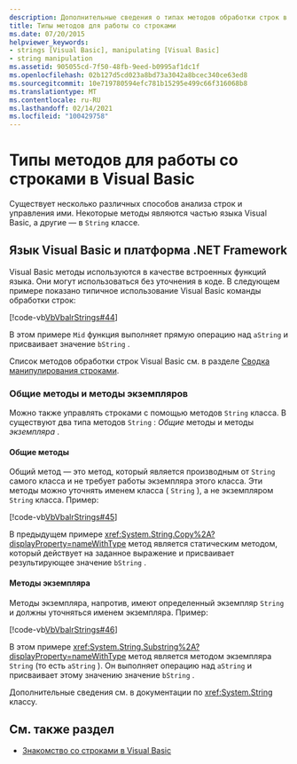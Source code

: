 ```yaml
---
description: Дополнительные сведения о типах методов обработки строк в Visual Basic
title: Типы методов для работы со строками
ms.date: 07/20/2015
helpviewer_keywords:
- strings [Visual Basic], manipulating [Visual Basic]
- string manipulation
ms.assetid: 905055cd-7f50-48fb-9eed-b0995af1dc1f
ms.openlocfilehash: 02b127d5cd023a8bd73a3042a8bcec340ce63ed8
ms.sourcegitcommit: 10e719780594efc781b15295e499c66f316068b8
ms.translationtype: MT
ms.contentlocale: ru-RU
ms.lasthandoff: 02/14/2021
ms.locfileid: "100429758"
---
```

# <a name="types-of-string-manipulation-methods-in-visual-basic"></a>Типы методов для работы со строками в Visual Basic

Существует несколько различных способов анализа строк и управления ими. Некоторые методы являются частью языка Visual Basic, а другие — в `String` классе.  
  
## <a name="visual-basic-language-and-the-net-framework"></a>Язык Visual Basic и платформа .NET Framework  

 Visual Basic методы используются в качестве встроенных функций языка. Они могут использоваться без уточнения в коде. В следующем примере показано типичное использование Visual Basic команды обработки строк:  
  
 [!code-vb[VbVbalrStrings#44](~/samples/snippets/visualbasic/VS_Snippets_VBCSharp/VbVbalrStrings/VB/Class2.vb#44)]  
  
 В этом примере `Mid` функция выполняет прямую операцию над `aString` и присваивает значение `bString` .  
  
 Список методов обработки строк Visual Basic см. в разделе [Сводка манипулирования строками](../../../language-reference/keywords/string-manipulation-summary.md).  
  
### <a name="shared-methods-and-instance-methods"></a>Общие методы и методы экземпляров  

 Можно также управлять строками с помощью методов `String` класса. В существуют два типа методов `String` : *Общие* методы и методы *экземпляра* .  
  
#### <a name="shared-methods"></a>Общие методы  

 Общий метод — это метод, который является производным от `String` самого класса и не требует работы экземпляра этого класса. Эти методы можно уточнять именем класса ( `String` ), а не экземпляром `String` класса. Пример:  
  
 [!code-vb[VbVbalrStrings#45](~/samples/snippets/visualbasic/VS_Snippets_VBCSharp/VbVbalrStrings/VB/Class2.vb#45)]  
  
 В предыдущем примере <xref:System.String.Copy%2A?displayProperty=nameWithType> метод является статическим методом, который действует на заданное выражение и присваивает результирующее значение `bString` .  
  
#### <a name="instance-methods"></a>Методы экземпляра  

 Методы экземпляра, напротив, имеют определенный экземпляр `String` и должны уточняться именем экземпляра. Пример:  
  
 [!code-vb[VbVbalrStrings#46](~/samples/snippets/visualbasic/VS_Snippets_VBCSharp/VbVbalrStrings/VB/Class2.vb#46)]  
  
 В этом примере <xref:System.String.Substring%2A?displayProperty=nameWithType> метод является методом экземпляра `String` (то есть `aString` ). Он выполняет операцию над `aString` и присваивает этому значению значение `bString` .  
  
 Дополнительные сведения см. в документации по <xref:System.String> классу.  
  
## <a name="see-also"></a>См. также раздел

- [Знакомство со строками в Visual Basic](introduction-to-strings.md)
